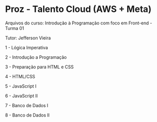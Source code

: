 # Proz - Talento Cloud (AWS + Meta)

Arquivos do curso: Introdução à Programação com foco em Front-end - Turma 01

Tutor: Jefferson Vieira

1 - Lógica Imperativa

2 - Introdução a Programação

3 - Preparação para HTML e CSS

4 - HTML/CSS

5 - JavaScript I

6 - JavaScript II

7 - Banco de Dados I

8 - Banco de Dados II
